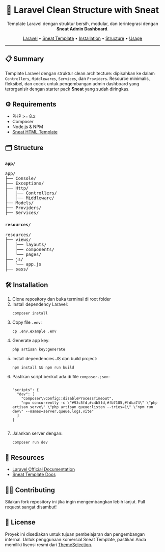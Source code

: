 <!-- README.md (HTML-like formatting) -->
<h1 align="center">🚀 Laravel Clean Structure with Sneat</h1>

<p align="center">
  Template Laravel dengan struktur bersih, modular, dan terintegrasi dengan <strong>Sneat Admin Dashboard</strong>.
</p>

<p align="center">
  <a href="https://laravel.com/">Laravel</a> •
  <a href="https://themeselection.com/item/sneat-bootstrap-html-admin-template/">Sneat Template</a> •
  <a href="#installation">Installation</a> •
  <a href="#structure">Structure</a> •
  <a href="#usage">Usage</a>
</p>

<hr />

<h2>📋 Summary</h2>
<p>
Template Laravel dengan struktur clean architecture: dipisahkan ke dalam <code>Controllers</code>, <code>Middlewares</code>, <code>Services</code>, dan <code>Providers</code>.
Resource minimalis, fleksibel, dan cocok untuk pengembangan admin dashboard yang terorganisir dengan starter pack <strong>Sneat</strong> yang sudah diringkas.
</p>

<h2>⚙️ Requirements</h2>
<ul>
  <li>PHP >= 8.x</li>
  <li>Composer</li>
  <li>Node.js & NPM</li>
  <li><a href="https://themeselection.com/item/sneat-bootstrap-html-admin-template/">Sneat HTML Template</a></li>
</ul>

<h2>🗂️ Structure</h2>

<h3><code>app/</code></h3>
<pre>
app/
├── Console/
├── Exceptions/
├── Http/
│   ├── Controllers/
│   ├── Middleware/
├── Models/
├── Providers/
├── Services/
</pre>

<h3><code>resources/</code></h3>
<pre>
resources/
├── views/
│   ├── layouts/
│   ├── components/
│   └── pages/
├── js/
│   └── app.js
├── sass/
</pre>

<h2 id="installation">🛠️ Installation</h2>
<ol>
  <li>Clone repository dan buka terminal di root folder</li>
  <li>Install dependency Laravel:</li>
  <pre><code>composer install</code></pre>
  <li>Copy file <code>.env</code>:</li>
  <pre><code>cp .env.example .env</code></pre>
  <li>Generate app key:</li>
  <pre><code>php artisan key:generate</code></pre>
  <li>Install dependencies JS dan build project:</li>
  <pre><code>npm install && npm run build</code></pre>
  <li>Pastikan script berikut ada di file <code>composer.json</code>:</li>
  <pre><code>
"scripts": {
  "dev": [
    "Composer\\Config::disableProcessTimeout",
    "npx concurrently -c \"#93c5fd,#c4b5fd,#fb7185,#fdba74\" \"php artisan serve\" \"php artisan queue:listen --tries=1\" \"npm run dev\" --names=server,queue,logs,vite"
  ]
}
  </code></pre>
  <li>Jalankan server dengan:</li>
  <pre><code>composer run dev</code></pre>
</ol>


<h2>📎 Resources</h2>
<ul>
  <li><a href="https://laravel.com/docs">Laravel Official Documentation</a></li>
  <li><a href="https://demos.themeselection.com/sneat-bootstrap-html-admin-template/documentation/">Sneat Template Docs</a></li>
</ul>

<h2>🧑‍💻 Contributing</h2>
<p>Silakan fork repository ini jika ingin mengembangkan lebih lanjut. Pull request sangat disambut!</p>

<h2>📄 License</h2>
<p>
Proyek ini disediakan untuk tujuan pembelajaran dan pengembangan internal. Untuk penggunaan komersial Sneat Template, pastikan Anda memiliki lisensi resmi dari <a href="https://themeselection.com">ThemeSelection</a>.
</p>
